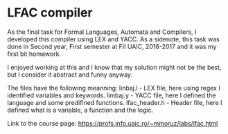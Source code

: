 # LFAC compiler
As the final task for Formal Languages, Automata and Compilers, I developed this compiler using LEX and YACC.
As a sidenote, this task was done in Second year, First semester at FII UAIC, 2016-2017 and it was my first bit homework.

I enjoyed working at this and I know that my solution might not be the best, but I consider it abstract and funny anyway.

The files have the following meanning:
linbaj.l - LEX file, here using regex I identified variables and keywords.
limbaj.y - YACC file, here I defined the language and some predifined functions.
lfac_header.h - Header file, here I defined what is a variable, a function and the logic.

Link to the course page: https://profs.info.uaic.ro/~mmoruz/labs/lfac.html
